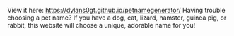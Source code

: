 View it here: https://dylans0gt.github.io/petnamegenerator/
Having trouble choosing a pet name? If you have a dog, cat, lizard, hamster, guinea pig, or rabbit, this website will choose a unique, adorable name for you!
